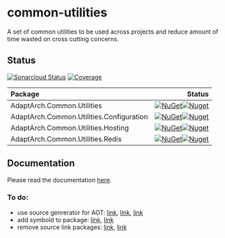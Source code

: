 # common-utilities
A set of common utilities to be used across projects and reduce amount of time wasted on cross cutting concerns.

## Status
[![Sonarcloud Status](https://sonarcloud.io/api/project_badges/measure?project=adaptive-architecture_common-utilities&metric=alert_status)](https://sonarcloud.io/dashboard?id=adaptive-architecture_common-utilities)
[![Coverage](https://sonarcloud.io/api/project_badges/measure?project=adaptive-architecture_common-utilities&metric=coverage)](https://sonarcloud.io/summary/new_code?id=adaptive-architecture_common-utilities)

|Package|Status|
|:--- | ---:|
|AdaptArch.Common.Utilities|[![NuGet](https://img.shields.io/nuget/v/AdaptArch.Common.Utilities.svg?style=flat-square)![Nuget](https://img.shields.io/nuget/dt/AdaptArch.Common.Utilities?style=flat-square)][1]|
|AdaptArch.Common.Utilities.Configuration|[![NuGet](https://img.shields.io/nuget/v/AdaptArch.Common.Utilities.Configuration.svg?style=flat-square)![Nuget](https://img.shields.io/nuget/dt/AdaptArch.Common.Utilities.Configuration?style=flat-square)][2]|
|AdaptArch.Common.Utilities.Hosting|[![NuGet](https://img.shields.io/nuget/v/AdaptArch.Common.Utilities.Hosting.svg?style=flat-square)![Nuget](https://img.shields.io/nuget/dt/AdaptArch.Common.Utilities.Hosting?style=flat-square)][3]|
|AdaptArch.Common.Utilities.Redis|[![NuGet](https://img.shields.io/nuget/v/AdaptArch.Common.Utilities.Redis.svg?style=flat-square)![Nuget](https://img.shields.io/nuget/dt/AdaptArch.Common.Utilities.Redis?style=flat-square)][4]|

[1]: https://www.nuget.org/packages/AdaptArch.Common.Utilities
[2]: https://www.nuget.org/packages/AdaptArch.Common.Utilities.Configuration
[3]: https://www.nuget.org/packages/AdaptArch.Common.Utilities.Hosting
[4]: https://www.nuget.org/packages/AdaptArch.Common.Utilities.Redis

## Documentation

Please read the documentation [here](https://adaptive-architecture.github.io/common-utilities/).


### To do:
- use source genrerator for AOT: [link](https://learn.microsoft.com/en-us/dotnet/standard/serialization/system-text-json/source-generation?pivots=dotnet-8-0#disable-reflection-defaults), [link](https://learn.microsoft.com/en-us/dotnet/csharp/roslyn-sdk/source-generators-overview), [link](https://learn.microsoft.com/en-us/dotnet/core/whats-new/dotnet-8#source-link)
- add symbold to package: [link](https://learn.microsoft.com/en-us/dotnet/standard/library-guidance/nuget#symbol-packages), [link](https://learn.microsoft.com/en-us/nuget/create-packages/symbol-packages-snupkg)
- remove source link packages: [link](https://learn.microsoft.com/en-us/dotnet/standard/library-guidance/sourcelink), [link](https://github.com/dotnet/sourcelink/blob/main/README.md)

